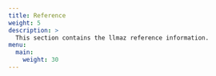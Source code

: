 ```yaml
---
title: Reference
weight: 5
description: >
  This section contains the llmaz reference information.
menu:
  main:
    weight: 30
---
```

